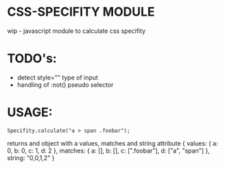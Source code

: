 CSS-SPECIFITY MODULE
====================

wip - javascript module to calculate css specifity


TODO's:
=======
- detect style="" type of input
- handling of :not() pseudo selector


USAGE:
======
    Specifity.calculate("a > span .foobar");

returns and object with a values, matches and string attribute
    {
    	values: {
    		a: 0,
    		b: 0,
    		c: 1,
    		d: 2
    	},
    	matches: {
    		a: [],
    		b: [],
    		c: [".foobar"],
    		d: ["a", "span"]
    	},
    	string: "0,0,1,2"
    }